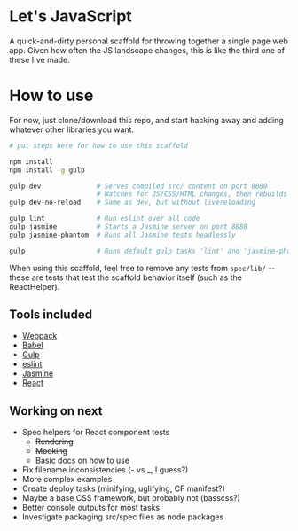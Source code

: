 # Let's JavaScript

A quick-and-dirty personal scaffold for throwing together a single
page web app. Given how often the JS landscape changes, this is
like the third one of these I've made.

# How to use

For now, just clone/download this repo, and start hacking away and
adding whatever other libraries you want. 

```bash
# put steps here for how to use this scaffold

npm install
npm install -g gulp

gulp dev              # Serves compiled src/ content on port 8080
                      # Watches for JS/CSS/HTML changes, then rebuilds and reloads
gulp dev-no-reload    # Same as dev, but without livereloading

gulp lint             # Run eslint over all code
gulp jasmine          # Starts a Jasmine server on port 8888
gulp jasmine-phantom  # Runs all Jasmine tests headlessly

gulp                  # Runs default gulp tasks 'lint' and 'jasmine-phantom'
```

When using this scaffold, feel free to remove any tests from `spec/lib/` -- these are tests
that test the scaffold behavior itself (such as the ReactHelper).

## Tools included

* [Webpack](https://github.com/webpack/webpack)
* [Babel](http://babeljs.io/)
* [Gulp](http://gulpjs.com)
* [eslint](http://eslint.org/)
* [Jasmine](http://jasmine.github.io/)
* [React](https://facebook.github.io/react/)

## Working on next

* Spec helpers for React component tests
    * ~~Rendering~~
    * ~~Mocking~~
    * Basic docs on how to use
* Fix filename inconsistencies (- vs _, I guess?)
* More complex examples
* Create deploy tasks (minifying, uglifying, CF manifest?)
* Maybe a base CSS framework, but probably not (basscss?)
* Better console outputs for most tasks
* Investigate packaging src/spec files as node packages
